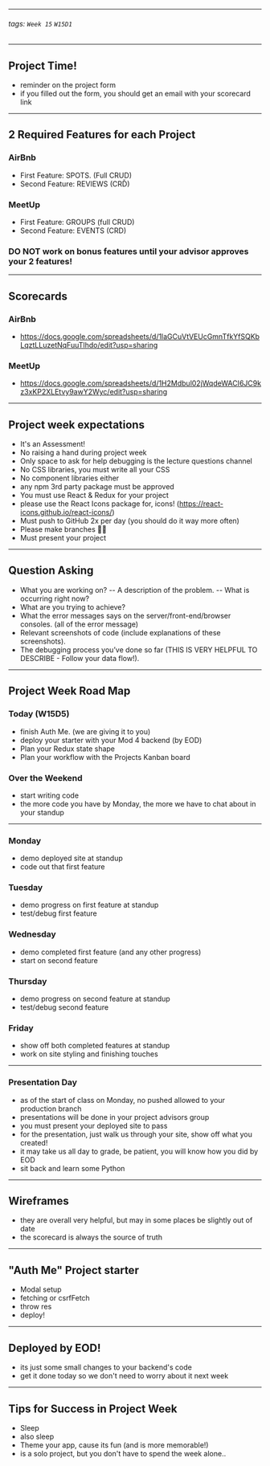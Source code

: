 <style>
    .present {
        text-align: left;
    }
</style>

---

###### tags: `Week 15` `W15D1`

---

## Project Time!

- reminder on the project form
- if you filled out the form, you should get an email with your scorecard link

---

## 2 Required Features for each Project

### AirBnb

- First Feature: SPOTS. (Full CRUD)
- Second Feature: REVIEWS (CRĎ)

### MeetUp

- First Feature: GROUPS (full CRUD)
- Second Feature: EVENTS (CRD)

### DO NOT work on bonus features until your advisor approves your 2 features!

---

## Scorecards

### AirBnb

- https://docs.google.com/spreadsheets/d/1laGCuVtVEUcGmnTfkYfSQKbLqztLLuzetNqFuuTlhdo/edit?usp=sharing

### MeetUp

- https://docs.google.com/spreadsheets/d/1H2Mdbul02jWqdeWACI6JC9kz3xKP2XLEtvy9awY2Wyc/edit?usp=sharing

---

## Project week expectations

- It's an Assessment!
- No raising a hand during project week
- Only space to ask for help debugging is the lecture questions channel
- No CSS libraries, you must write all your CSS
- No component libraries either
- any npm 3rd party package must be approved
- You must use React & Redux for your project
- please use the React Icons package for, icons! (https://react-icons.github.io/react-icons/)
- Must push to GitHub 2x per day (you should do it way more often)
- Please make branches 🙏🏻
- Must present your project

---

## Question Asking

- What you are working on?
  -- A description of the problem.
  -- What is occurring right now?
- What are you trying to achieve?
- What the error messages says on the server/front-end/browser consoles. (all of the error message)
- Relevant screenshots of code (include explanations of these screenshots).
- The debugging process you’ve done so far (THIS IS VERY HELPFUL TO DESCRIBE - Follow your data flow!).

---

## Project Week Road Map

### Today (W15D5)

- finish Auth Me. (we are giving it to you)
- deploy your starter with your Mod 4 backend (by EOD)
- Plan your Redux state shape
- Plan your workflow with the Projects Kanban board

### Over the Weekend

- start writing code
- the more code you have by Monday, the more we have to chat about in your standup

---

### Monday

- demo deployed site at standup
- code out that first feature

### Tuesday

- demo progress on first feature at standup
- test/debug first feature

### Wednesday

- demo completed first feature (and any other progress)
- start on second feature

### Thursday

- demo progress on second feature at standup
- test/debug second feature

### Friday

- show off both completed features at standup
- work on site styling and finishing touches

---

### Presentation Day

- as of the start of class on Monday, no pushed allowed to your production branch
- presentations will be done in your project advisors group
- you must present your deployed site to pass
- for the presentation, just walk us through your site, show off what you created!
- it may take us all day to grade, be patient, you will know how you did by EOD
- sit back and learn some Python

---

## Wireframes

- they are overall very helpful, but may in some places be slightly out of date
- the scorecard is always the source of truth

---

## "Auth Me" Project starter

- Modal setup
- fetching or csrfFetch
- throw res
- deploy!

---

## Deployed by EOD!

- its just some small changes to your backend's code
- get it done today so we don't need to worry about it next week

---

## Tips for Success in Project Week

- Sleep
- also sleep
- Theme your app, cause its fun (and is more memorable!)
- is a solo project, but you don't have to spend the week alone..
